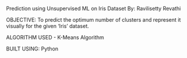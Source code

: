 Prediction using Unsupervised ML on Iris Dataset
By: Ravilisetty Revathi

OBJECTIVE: To predict the optimum number of clusters
and represent it visually for the given ‘Iris’ dataset.

ALGORITHM USED - K-Means Algorithm

BUILT USING: Python
